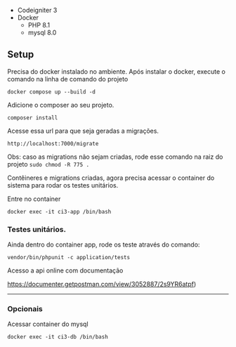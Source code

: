 

- Codeigniter 3
- Docker 
  * PHP 8.1
  * mysql 8.0


## Setup

Precisa do docker instalado no ambiente. Após instalar o docker, execute o comando na linha de comando do projeto

`docker compose up --build -d`

Adicione o composer ao seu projeto.

`composer install`

Acesse essa url para que seja geradas a migrações.

`http://localhost:7000/migrate`

Obs: caso as migrations não sejam criadas, rode esse comando na raiz do projeto `sudo chmod -R 775 .`

Contêineres e migrations criadas, agora precisa acessar o container do sistema para rodar os testes unitários. 

Entre no container

`docker exec -it ci3-app /bin/bash`

### Testes unitários.


Ainda dentro do container app, rode os teste através do comando:

`vendor/bin/phpunit -c application/tests`


Acesso a api online com documentação

https://documenter.getpostman.com/view/3052887/2s9YR6atpf)

---
### Opcionais
Acessar container do mysql

`docker exec -it ci3-db /bin/bash`


